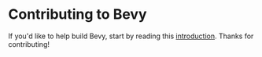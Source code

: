 # Contributing to Bevy

If you'd like to help build Bevy, start by reading this
[introduction](https://bevy.org/learn/contribute/introduction). Thanks for contributing!
